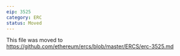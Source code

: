 ```yaml
---
eip: 3525
category: ERC
status: Moved
---
```


This file was moved to https://github.com/ethereum/ercs/blob/master/ERCS/erc-3525.md
